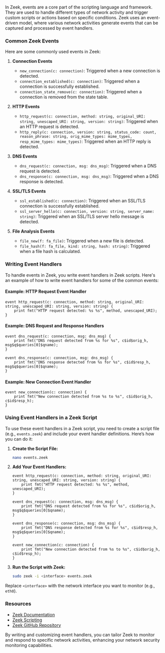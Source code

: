 In Zeek, events are a core part of the scripting language and framework. They are used to handle different types of network activity and trigger custom scripts or actions based on specific conditions. Zeek uses an event-driven model, where various network activities generate events that can be captured and processed by event handlers.

### Common Zeek Events

Here are some commonly used events in Zeek:

1. **Connection Events**
   - `new_connection(c: connection)`: Triggered when a new connection is detected.
   - `connection_established(c: connection)`: Triggered when a connection is successfully established.
   - `connection_state_remove(c: connection)`: Triggered when a connection is removed from the state table.

2. **HTTP Events**
   - `http_request(c: connection, method: string, original_URI: string, unescaped_URI: string, version: string)`: Triggered when an HTTP request is detected.
   - `http_reply(c: connection, version: string, status_code: count, reason_phrase: string, orig_mime_types: mime_types, resp_mime_types: mime_types)`: Triggered when an HTTP reply is detected.

3. **DNS Events**
   - `dns_request(c: connection, msg: dns_msg)`: Triggered when a DNS request is detected.
   - `dns_response(c: connection, msg: dns_msg)`: Triggered when a DNS response is detected.

4. **SSL/TLS Events**
   - `ssl_established(c: connection)`: Triggered when an SSL/TLS connection is successfully established.
   - `ssl_server_hello(c: connection, version: string, server_name: string)`: Triggered when an SSL/TLS server hello message is detected.

5. **File Analysis Events**
   - `file_new(f: fa_file)`: Triggered when a new file is detected.
   - `file_hash(f: fa_file, kind: string, hash: string)`: Triggered when a file hash is calculated.

### Writing Event Handlers

To handle events in Zeek, you write event handlers in Zeek scripts. Here's an example of how to write event handlers for some of the common events:

#### Example: HTTP Request Event Handler

```zeek
event http_request(c: connection, method: string, original_URI: string, unescaped_URI: string, version: string) {
    print fmt("HTTP request detected: %s %s", method, unescaped_URI);
}
```

#### Example: DNS Request and Response Handlers

```zeek
event dns_request(c: connection, msg: dns_msg) {
    print fmt("DNS request detected from %s for %s", c$id$orig_h, msg$q$queries[0]$qname);
}

event dns_response(c: connection, msg: dns_msg) {
    print fmt("DNS response detected from %s for %s", c$id$resp_h, msg$q$queries[0]$qname);
}
```

#### Example: New Connection Event Handler

```zeek
event new_connection(c: connection) {
    print fmt("New connection detected from %s to %s", c$id$orig_h, c$id$resp_h);
}
```

### Using Event Handlers in a Zeek Script

To use these event handlers in a Zeek script, you need to create a script file (e.g., `events.zeek`) and include your event handler definitions. Here’s how you can do it:

1. **Create the Script File:**

    ```bash
    nano events.zeek
    ```

2. **Add Your Event Handlers:**

    ```zeek
    event http_request(c: connection, method: string, original_URI: string, unescaped_URI: string, version: string) {
        print fmt("HTTP request detected: %s %s", method, unescaped_URI);
    }

    event dns_request(c: connection, msg: dns_msg) {
        print fmt("DNS request detected from %s for %s", c$id$orig_h, msg$q$queries[0]$qname);
    }

    event dns_response(c: connection, msg: dns_msg) {
        print fmt("DNS response detected from %s for %s", c$id$resp_h, msg$q$queries[0]$qname);
    }

    event new_connection(c: connection) {
        print fmt("New connection detected from %s to %s", c$id$orig_h, c$id$resp_h);
    }
    ```

3. **Run the Script with Zeek:**

    ```bash
    sudo zeek -i <interface> events.zeek
    ```

Replace `<interface>` with the network interface you want to monitor (e.g., `eth0`).

### Resources

- [Zeek Documentation](https://docs.zeek.org/en/stable/)
- [Zeek Scripting](https://docs.zeek.org/en/stable/scripting/index.html)
- [Zeek GitHub Repository](https://github.com/zeek/zeek)

By writing and customizing event handlers, you can tailor Zeek to monitor and respond to specific network activities, enhancing your network security monitoring capabilities.
